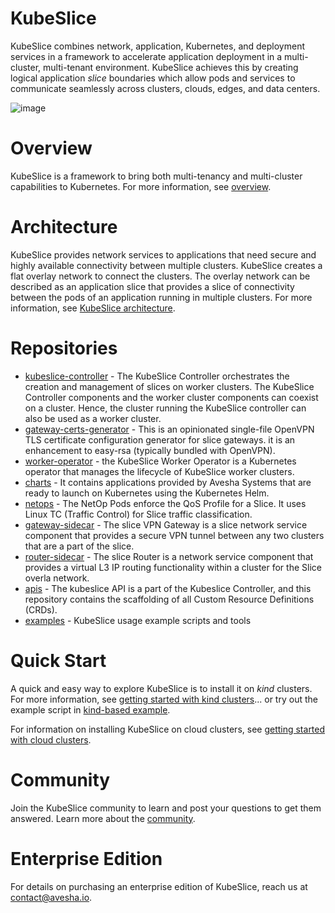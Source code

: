 # KubeSlice
KubeSlice combines network, application, Kubernetes, and deployment services in a framework to accelerate application deployment in a multi-cluster, multi-tenant environment. KubeSlice achieves this by creating logical application _slice_ boundaries which allow pods and services to communicate seamlessly across clusters, clouds, edges, and data centers.

![image](https://user-images.githubusercontent.com/99885802/166949543-ad5fa7ef-5560-4377-8a9e-91e693072422.png)


# Overview

KubeSlice is a framework to bring both multi-tenancy and multi-cluster capabilities to Kubernetes. For more information, see [overview](https://docs.avesha.io/opensource/kube-slice-overview).

# Architecture
KubeSlice provides network services to applications that need secure and highly available connectivity between multiple clusters. KubeSlice creates a flat overlay network to connect the clusters. The overlay network can be described as an application slice that provides a slice of connectivity between the pods of an application running in multiple clusters. For more information, see [KubeSlice architecture](https://docs.avesha.io/opensource/kube-slice-architecture). 

# Repositories
* [kubeslice-controller](https://github.com/kubeslice/kubeslice-controller) -  The KubeSlice Controller orchestrates the creation and management of slices on worker clusters. The KubeSlice Controller components and the worker cluster components can coexist on a cluster. Hence, the cluster running the KubeSlice controller can also be used as a worker cluster.
* [gateway-certs-generator](https://github.com/kubeslice/gateway-certs-generator) - This is an opinionated single-file OpenVPN TLS certificate configuration generator for slice gateways. it is an enhancement to easy-rsa (typically bundled with OpenVPN).
* [worker-operator](https://github.com/kubeslice/worker-operator) - the KubeSlice Worker Operator is a Kubernetes operator that manages the lifecycle of KubeSlice worker clusters.
* [charts](https://github.com/kubeslice/charts) - It contains applications provided by Avesha Systems that are ready to launch on Kubernetes using the Kubernetes Helm.
* [netops](https://github.com/kubeslice/netops) - The NetOp Pods enforce the QoS Profile for a Slice. It uses Linux TC (Traffic Control) for Slice traffic classification.
* [gateway-sidecar](https://github.com/kubeslice/gateway-sidecar) - The slice VPN Gateway is a slice network service component that provides a secure VPN tunnel between any two clusters that are a part of the slice.
* [router-sidecar](https://github.com/kubeslice/router-sidecar) - The slice Router is a network service component that provides a virtual L3 IP routing functionality within a cluster for the Slice overla network.
* [apis](https://github.com/kubeslice/apis) - The kubeslice API is a part of the Kubeslice Controller, and this repository contains the scaffolding of all Custom Resource Definitions (CRDs).
* [examples](https://github.com/kubeslice/examples) - KubeSlice usage example scripts and tools


# Quick Start

A quick and easy way to explore KubeSlice is to install it on _kind_ clusters.  
For more information, see [getting started with kind clusters](https://docs.avesha.io/opensource/getting-started-with-kind-clusters)... or try out the example script in [kind-based example](https://github.com/kubeslice/examples/tree/master/kind).

For information on installing KubeSlice on cloud clusters, see [getting started with cloud clusters](https://docs.avesha.io/opensource/getting-started-with-cloud-clusters).

# Community 
Join the KubeSlice community to learn and post your questions to get them answered. Learn more about the [community](https://docs.avesha.io/opensource/community).

# Enterprise Edition
For details on purchasing an enterprise edition of KubeSlice, reach us at contact@avesha.io.
